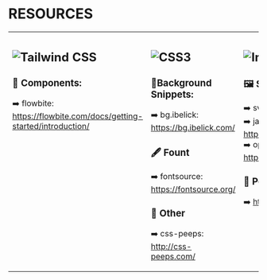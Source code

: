 # RESOURCES
<table>
<tr>
  <!-- Column 1 -->
  <td valign="top" width="25%">

## ![Tailwind CSS](https://img.shields.io/badge/Tailwind_CSS-38B2AC?logo=tailwind-css&logoColor=white&style=for-the-badge)
### 🧩 Components:  
➡️ flowbite: https://flowbite.com/docs/getting-started/introduction/

  </td>
  <!-- Column 2 -->
  <td valign="top" width="25%">

## ![CSS3](https://img.shields.io/badge/CSS3-1572B6?style=for-the-badge&logo=css3&logoColor=white)
### 📜Background Snippets:  
➡️ bg.ibelick: https://bg.ibelick.com/

### 🖋️ Fount
➡️ fontsource: https://fontsource.org/

### 🔩 Other
➡️ css-peeps: http://css-peeps.com/

  </td>
  <!-- Column 3 -->
  <td valign="top" width="25%">

## ![Images](https://img.shields.io/badge/Images-5C2D91?style=for-the-badge&logo=image&logoColor=white)
### 🖼️ SVG:
➡️ svgl: https://svgl.vercel.app/  
➡️ jakearchibald: https://jakearchibald.github.io/svgomg/  
➡️ openpeeps: https://www.openpeeps.com/  

### 🚀 Performance:
➡️ https://squoosh.app/

  </td>
  <!-- Column 4 -->
  <td valign="top" width="25%">

## ![Mockups](https://img.shields.io/badge/Mockups-FF69B4?style=for-the-badge&logo=mockup&logoColor=white)
➡️ shots: https://shots.so/

  </td>
</tr>
</table>










